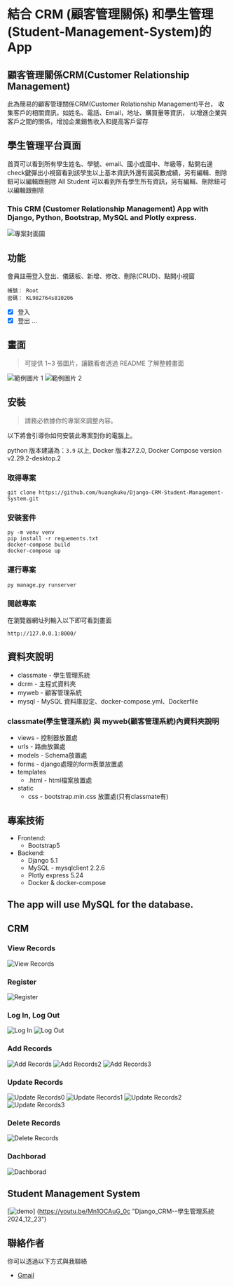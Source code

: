 # 結合 CRM (顧客管理關係) 和學生管理(Student-Management-System)的 App 

## 顧客管理關係CRM(Customer Relationship Management)
此為簡易的顧客管理關係CRM(Customer Relationship Management)平台，
收集客戶的相關資訊，如姓名、電話、Email，地址、購買量等資訊，
以增進企業與客戶之間的關係，增加企業銷售收入和提高客戶留存

## 學生管理平台頁面
首頁可以看到所有學生姓名、學號、email、國小或國中、年級等，點開右邊check鍵彈出小視窗看到該學生以上基本資訊外還有國英數成績，另有編輯、刪除鈕可以編輯跟刪除
All Student 可以看到所有學生所有資訊，另有編輯、刪除鈕可以編輯跟刪除

### This CRM (Customer Relationship Management) App with Django, Python, Bootstrap, MySQL and Plotly express.

![專案封面圖](https://github.com/huangkuku/Django-CRM-Student-Management-System/blob/main/png/project%20%E5%B0%81%E9%9D%A2.png)


## 功能
會員註冊登入登出、儀錶板、新增、修改、刪除(CRUD)、點開小視窗
```
帳號： Root
密碼： KL982764s810206
```

- [x] 登入
- [x] 登出
...

## 畫面

> 可提供 1~3 張圖片，讓觀看者透過 README 了解整體畫面

![範例圖片 1](https://github.com/huangkuku/Django-CRM-Student-Management-System/blob/main/png/view_record%20%E9%A6%96%E9%A0%81.png)
![範例圖片 2](https://github.com/huangkuku/Django-CRM-Student-Management-System/blob/main/png/student%20%E5%B0%81%E9%9D%A2.png)

## 安裝

> 請務必依據你的專案來調整內容。

以下將會引導你如何安裝此專案到你的電腦上。

python 版本建議為：`3.9` 以上, Docker 版本27.2.0, Docker Compose version v2.29.2-desktop.2

### 取得專案

```
git clone https://github.com/huangkuku/Django-CRM-Student-Management-System.git
```

### 安裝套件

```
py -m venv venv
pip install -r requements.txt
docker-compose build
docker-compose up
```

### 運行專案

```
py manage.py runserver 
```

### 開啟專案

在瀏覽器網址列輸入以下即可看到畫面

```
http://127.0.0.1:8000/
```


## 資料夾說明
- classmate - 學生管理系統
- dcrm - 主程式資料夾
- myweb - 顧客管理系統
- mysql - MySQL 資料庫設定、docker-compose.yml、Dockerfile
  
### classmate(學生管理系統) 與 myweb(顧客管理系統)內資料夾說明
- views - 控制器放置處
- urls - 路由放置處
- models - Schema放置處
- forms - django處理的form表單放置處
- templates
  - .html - html檔案放置處
- static 
  - css - bootstrap.min.css 放置處(只有classmate有)


## 專案技術

* Frontend:
  * Bootstrap5
* Backend:
  * Django 5.1
  * MySQL 
        - mysqlclient 2.2.6
  * Plotly express 5.24
  * Docker & docker-compose

## The app will use MySQL for the database.  

## CRM
### View Records
![View Records](https://github.com/huangkuku/Django-CRM-Student-Management-System/blob/main/png/view_record%20%E9%A6%96%E9%A0%81.png)

### Register
![Register](https://github.com/huangkuku/Django-CRM-Student-Management-System/blob/main/png/register%E8%A8%BB%E5%86%8A.png)

### Log In, Log Out
![Log In](https://github.com/huangkuku/Django-CRM-Student-Management-System/blob/main/png/login%E7%99%BB%E5%85%A5.png)
![Log Out](https://github.com/huangkuku/Django-CRM-Student-Management-System/blob/main/png/logout%E7%99%BB%E5%87%BA.png)

### Add Records
![ Add Records](https://github.com/huangkuku/Django-CRM-Student-Management-System/blob/main/png/add_record%20%E6%96%B0%E5%A2%9E.png)
![ Add Records2](https://github.com/huangkuku/Django-CRM-Student-Management-System/blob/main/png/add_record%20%E6%96%B0%E5%A2%9E2.png)
![ Add Records3](https://github.com/huangkuku/Django-CRM-Student-Management-System/blob/main/png/add_record%20%E6%96%B0%E5%A2%9E3.png)

### Update Records
![Update Records0](https://github.com/huangkuku/Django-CRM-Student-Management-System/blob/main/png/update_0.png)
![Update Records1](https://github.com/huangkuku/Django-CRM-Student-Management-System/blob/main/png/update_1.png)
![Update Records2](https://github.com/huangkuku/Django-CRM-Student-Management-System/blob/main/png/update_2.png)
![Update Records3](https://github.com/huangkuku/Django-CRM-Student-Management-System/blob/main/png/update_3.png)

### Delete Records 
![Delete Records](https://github.com/huangkuku/Django-CRM-Student-Management-System/blob/main/png/delete%20%E5%88%AA%E9%99%A4.png)

### Dachborad
![Dachborad](https://github.com/huangkuku/Django-CRM-Student-Management-System/blob/main/png/dashboard%20%E5%84%80%E9%8C%B6%E6%9D%BF.png)

## Student Management System
[![demo](https://github.com/huangkuku/Django-CRM-Student-Management-System/blob/main/png/student%20%E5%B0%81%E9%9D%A2.png)]
(https://youtu.be/Mn1OCAuG_0c "Django_CRM--學生管理系統 2024_12_23")


## 聯絡作者

你可以透過以下方式與我聯絡

- [Gmail](df467289@gmail.com)

